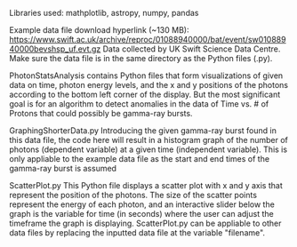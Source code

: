 Libraries used: mathplotlib, astropy, numpy, pandas

Example data file download hyperlink (~130 MB): https://www.swift.ac.uk/archive/reproc/01088940000/bat/event/sw01088940000bevshsp_uf.evt.gz
Data collected by UK Swift Science Data Centre. Make sure the data file is in the same directory as the Python files (.py).

PhotonStatsAnalysis contains Python files that form visualizations of  given data on time, photon energy levels, and the x and y positions of the photons according to the bottom left corner of the display. But the most significant goal is for an algorithm to detect anomalies in the data of Time vs. # of Protons that could possibly be gamma-ray bursts.

GraphingShorterData.py
Introducing the given gamma-ray burst found in this data file, the code here will result in a histogram graph of the number of photons (dependent variable) at a given time (independent variable). This is only appliable to the example data file as the start and end times of the gamma-ray burst is assumed

ScatterPlot.py
This Python file displays a scatter plot with x and y axis that represent the position of the photons. The size of the scatter points represent the energy of each photon, and an interactive slider below the graph is the variable for time (in seconds) where the user can adjust the timeframe the graph is displaying. ScatterPlot.py can be appliable to other data files by replacing the inputted data file at the variable "filename".
